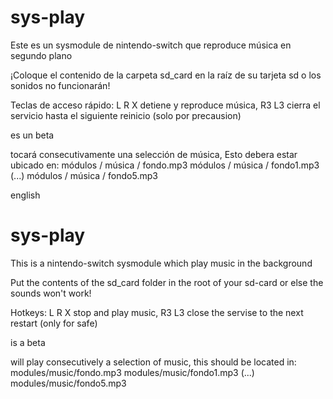 # sys-play

Este es un sysmodule de nintendo-switch que reproduce música en segundo plano

¡Coloque el contenido de la carpeta sd_card en la raíz de su tarjeta sd o los sonidos no funcionarán!

Teclas de acceso rápido: L R X detiene y reproduce música, R3 L3 cierra el servicio hasta el siguiente reinicio (solo por precausion)

es un beta

tocará consecutivamente una selección de música,
Esto debera estar ubicado en:
módulos / música / fondo.mp3
módulos / música / fondo1.mp3
(...)
módulos / música / fondo5.mp3


english
# sys-play

This is a nintendo-switch sysmodule which play music in the background

Put the contents of the sd_card folder in the root of your sd-card or else the sounds won't work!

Hotkeys: L R X stop and play music, R3 L3 close the servise to the next restart (only for safe)

is a beta 

will play consecutively a selection of music, 
this should be located in:
modules/music/fondo.mp3
modules/music/fondo1.mp3
(...)
modules/music/fondo5.mp3